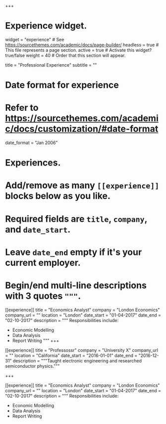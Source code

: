 +++
# Experience widget.
widget = "experience"  # See https://sourcethemes.com/academic/docs/page-builder/
headless = true  # This file represents a page section.
active = true  # Activate this widget? true/false
weight = 40  # Order that this section will appear.

title = "Professional Experience"
subtitle = ""

# Date format for experience
#   Refer to https://sourcethemes.com/academic/docs/customization/#date-format
date_format = "Jan 2006"

# Experiences.
#   Add/remove as many `[[experience]]` blocks below as you like.
#   Required fields are `title`, `company`, and `date_start`.
#   Leave `date_end` empty if it's your current employer.
#   Begin/end multi-line descriptions with 3 quotes `"""`.
[[experience]]
  title = "Economics Analyst"
  company = "London Economics"
  company_url = ""
  location = "London"
  date_start = "01-04-2017"
  date_end = "02-10-2017"
  description = """
  Responsibilities include:
  
  * Economic Modelling
  * Data Analysis
  * Report Writing
  """
+++

[[experience]]
  title = "Professossr"
  company = "University X"
  company_url = ""
  location = "California"
  date_start = "2016-01-01"
  date_end = "2016-12-31"
  description = """Taught electronic engineering and researched semiconductor physics."""

+++

[[experience]]
  title = "Economics Analyst"
  company = "London Economics"
  company_url = ""
  location = "London"
  date_start = "01-04-2017"
  date_end = "02-10-2017"
  description = """
  Responsibilities include:
  
  * Economic Modelling
  * Data Analysis
  * Report Writing
